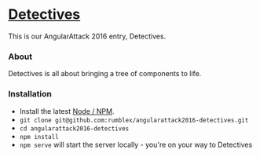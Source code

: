 # [Detectives](http://detectives.2016.angularattack.io/)

This is our AngularAttack 2016 entry, Detectives.

### About

Detectives is all about bringing a tree of components to life.

### Installation

* Install the latest [Node / NPM](https://nodejs.org).
* `git clone git@github.com:rumblex/angularattack2016-detectives.git`
* `cd angularattack2016-detectives`
* `npm install`
* `npm serve` will start the server locally - you're on your way to Detectives